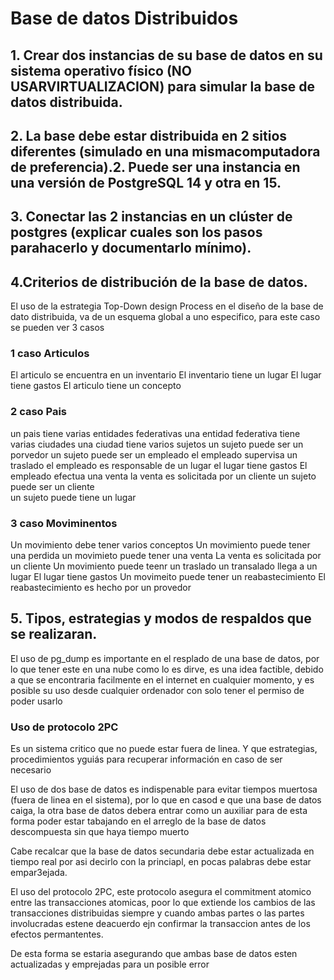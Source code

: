 # Base de datos Distribuidos

## 1. Crear dos instancias de su base de datos en su sistema operativo físico (NO USARVIRTUALIZACION) para simular la base de datos distribuida.
## 2. La   base   debe   estar   distribuida   en   2   sitios   diferentes   (simulado   en   una   mismacomputadora de preferencia).2. Puede ser una instancia en una versión de PostgreSQL 14 y otra en 15.
## 3. Conectar las 2 instancias en un clúster de postgres (explicar cuales son los pasos parahacerlo y documentarlo mínimo).
## 4.Criterios de distribución de la base de datos.

El uso de la estrategia Top-Down design Process en el diseño de la base de dato distribuida,  va de un esquema global a uno especifico, para este caso se pueden ver 3 casos

###  1 caso Articulos
  
  El articulo se encuentra en un inventario 
    El inventario tiene un lugar 
     El lugar tiene gastos
 El articulo tiene un concepto  
  
###  2 caso Pais
  
  un pais tiene varias entidades federativas
    una entidad federativa tiene varias ciudades
      una ciudad tiene varios sujetos
        un sujeto puede ser un porvedor
        un sujeto puede ser un empleado
          el empleado supervisa un traslado
          el empleado es responsable de un lugar
            el lugar tiene gastos
          El empleado efectua una venta
            la venta es solicitada por un cliente
        un sujeto puede ser un cliente  
        un sujeto puede tiene un lugar 
  
###  3 caso Moviminentos
  
  Un movimiento debe tener varios conceptos
  Un movimiento puede tener una perdida
  un movimieto puede tener una venta
    La venta es solicitada por un cliente
  Un movimiento puede teenr un traslado
    un transalado llega a un lugar
      El lugar tiene gastos
  Un movimeito puede tener un reabastecimiento
    El reabastecimiento es hecho por un provedor
  
## 5. Tipos, estrategias y modos de respaldos que se realizaran. 


El uso de pg_dump es importante en el resplado de una base de datos, por lo que tener este en una nube como lo es dirve, es una idea factible, debido a que se encontraria facilmente en el internet en cualquier momento, y es posible su uso desde cualquier ordenador con solo tener el permiso de poder usarlo

### Uso de protocolo 2PC

Es un sistema critico que no puede estar fuera de linea. Y que estrategias, procedimientos yguiás para recuperar información en caso de ser necesario

El uso de dos base de datos es indispenable para evitar tiempos muertosa (fuera de linea en el sistema), por lo que en casod e que una base de datos caiga, la otra base de datos debera entrar como un  auxiliar para de esta forma poder estar tabajando en el arreglo de la base de datos descompuesta sin que haya tiempo muerto

Cabe recalcar que la base de datos secundaria debe estar actualizada en tiempo real por asi decirlo con la princiapl, en pocas palabras debe estar empar3ejada.

El uso del protocolo 2PC, este protocolo asegura el commitment atomico entre las transacciones atomicas, poor lo que extiende los cambios de las transacciones distribuidas siempre y cuando ambas partes o las partes involucradas estene deacuerdo ejn confirmar la transaccion antes de los efectos permantentes.

De esta forma se estaria asegurando que ambas base de datos esten actualizadas y emprejadas para un posible error

